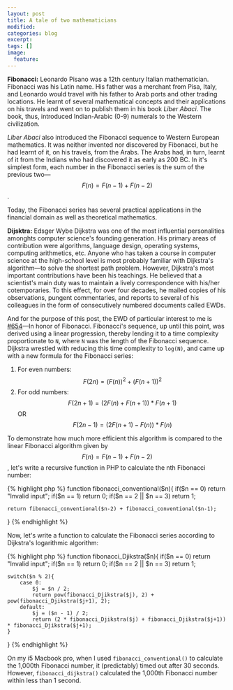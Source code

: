 ```yaml
---
layout: post
title: A tale of two mathematicians
modified:
categories: blog
excerpt:
tags: []
image:
  feature:
---
```

**Fibonacci:** Leonardo Pisano was a 12th century Italian mathematician. Fibonacci was his Latin name. His father was a merchant from Pisa, Italy, and Leonardo would travel with his father to Arab ports and other trading locations. He learnt of several mathematical concepts and their applications on his travels and went on to publish them in his book _Liber Abaci_. The book, thus, introduced Indian-Arabic (0-9) numerals to the Western civilization.

_Liber Abaci_ also introduced the Fibonacci sequence to Western European mathematics. It was neither invented nor discovered by Fibonacci, but he had learnt of it, on his travels, from the Arabs. The Arabs had, in turn, learnt of it from the Indians who had discovered it as early as 200 BC. In it's simplest form, each number in the Fibonacci series is the sum of the previous two—
$$F(n) = F(n-1) + F(n-2)$$.

Today, the Fibonacci series has several practical applications in the financial domain as well as theoretical mathematics.

**Dijsktra:** Edsger Wybe Dijkstra was one of the most influential personalities amonghts computer science's founding generation. His primary areas of contribution were algorithms, language design, operating systems, computing arithmetics, etc. Anyone who has taken a course in computer science at the high-school level is most probably familiar with Dijkstra's algorithm—to solve the shortest path problem. However, Dijkstra's most important contributions have been his teachings. He believed that a scientist's main duty was to maintain a lively correspondence with his/her cotemporaries. To this effect, for over four decades, he mailed copies of his observations, pungent commentaries, and reports to several of his colleagues in the form of consecutively numbered documents called EWDs.

And for the purpose of this post, the EWD of particular interest to me is [#654](http://www.cs.utexas.edu/users/EWD/ewd06xx/EWD654.PDF)—In honor of Fibonacci. Fibonacci's sequence, up until this point, was derived using a linear progression, thereby lending it to a time complexity proportionate to `N`, where `N` was the length of the Fibonacci sequence. Dijkstra wrestled with reducing this time complexity to `log(N)`, and came up with a new formula for the Fibonacci series:

1. For even numbers: $$F(2n) = (F(n))^2 + (F(n+1))^2$$
1. For odd numbers: $$F(2n+1) = (2F(n) + F(n+1)) * F(n+1)$$  OR  $$F(2n-1) = (2F(n+1) - F(n)) * F(n)$$

To demonstrate how much more efficient this algorithm is compared to the linear Fibonacci algorithm given by $$F(n) = F(n-1) + F(n-2)$$, let's write a recursive function in PHP to calculate the nth Fibonacci number:

{% highlight php %}
function fibonacci_conventional($n){
	if($n == 0) return "Invalid input";
	if($n == 1) return 0;
	if($n == 2 || $n == 3) return 1;

	return fibonacci_conventional($n-2) + fibonacci_conventional($n-1);
}
{% endhighlight %}

Now, let's write a function to calculate the Fibonacci series according to Dijkstra's logarithmic algorithm:

{% highlight php %}
function fibonacci_Djikstra($n){
	if($n == 0) return "Invalid input";
	if($n == 1) return 0;
	if($n == 2 || $n == 3) return 1;

	switch($n % 2){
		case 0:
			$j = $n / 2;
			return pow(fibonacci_Djikstra($j), 2) + pow(fibonacci_Djikstra($j+1), 2);
		default:
			$j = ($n - 1) / 2;
			return (2 * fibonacci_Djikstra($j) + fibonacci_Djikstra($j+1)) * fibonacci_Djikstra($j+1);
	}

}
{% endhighlight %}

On my i5 Macbook pro, when I used `fibonacci_conventional()` to calculate the 1,000th Fibonacci number, it (predictably) timed out after 30 seconds. However, `fibonacci_dijkstra()` calculated the 1,000th Fibonacci number within less than 1 second.
